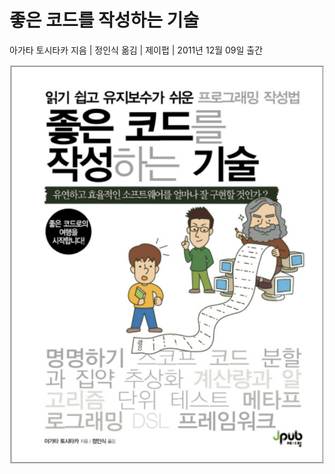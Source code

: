 좋은 코드를 작성하는 기술
=========================

아가타 토시타카 지음 | 정인식 옮김 | 제이펍 | 2011년 12월 09일 출간

![book](./book-img.png)
